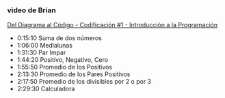 ### video de Brian

[Del Diagrama al Código - Codificación #1 - Introducción a la Programación](https://www.youtube.com/watch?v=Xel7ehHuCkU])

- 0:15:10 Suma de dos números
- 1:06:00 Medialunas
- 1:31:30 Par Impar
- 1:44:20 Positivo, Negativo, Cero
- 1:55:50 Promedio de los Positivos
- 2:13:30 Promedio de los Pares Positivos 
- 2:17:50 Promedio de los divisibles por 2 o por 3
- 2:29:30 Calculadora
